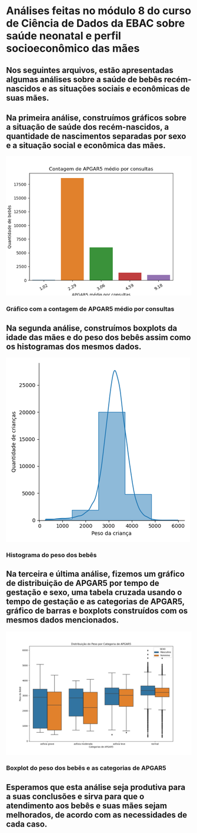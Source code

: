 # Análises feitas no módulo 8 do curso de Ciência de Dados da EBAC sobre saúde neonatal e perfil socioeconômico das mães

## Nos seguintes arquivos, estão apresentadas algumas análises sobre a saúde de bebês recém-nascidos e as situações sociais e econômicas de suas mães.

## Na primeira análise, construímos gráficos sobre a situação de saúde dos recém-nascidos, a quantidade de nascimentos separadas por sexo e a situação social e econômica das mães.

![Gráfico APGAR5](imagens/Contagem_de_APGAR5_medio_por_consultas.png)
### Gráfico com a contagem de APGAR5 médio por consultas

## Na segunda análise, construímos boxplots da idade das mães e do peso dos bebês assim como os histogramas dos mesmos dados.

![Gráfico Peso do bebê](imagens/histograma_peso_bebe.png)
### Histograma do peso dos bebês

## Na terceira e última análise, fizemos um gráfico de distribuição de APGAR5 por tempo de gestação e sexo, uma tabela cruzada usando o tempo de gestação e as categorias de APGAR5, gráfico de barras e boxplots construídos com os mesmos dados mencionados. 

![Gráfico Peso versus APGAR5](imagens/distribuicao_peso_bebe_cat_apgar5.png)
### Boxplot do peso dos bebês e as categorias de APGAR5

## Esperamos que esta análise seja produtiva para a suas conclusões e sirva para que o atendimento aos bebês e suas mães sejam melhorados, de acordo com as necessidades de cada caso.







